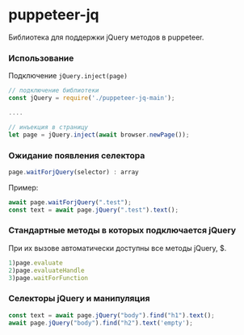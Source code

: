 # puppeteer-jq
Библиотека для поддержки jQuery методов в puppeteer.
 
 ### Использование

Подключение `jQuery.inject(page)`

```JavaScript
// подключение библиотеки
const jQuery = require('./puppeteer-jq-main');

....

// инъекция в страницу
let page = jQuery.inject(await browser.newPage());
```
 
  ### Ожидание появления селектора
 ```JavaScript
page.waitForjQuery(selector) : array

```
Пример:
 ```JavaScript
await page.waitForjQuery(".test");
const text = await page.jQuery(".test").text();
```

  ### Стандартные методы в которых подключается jQuery
При их вызове автоматически доступны все методы jQuery, $.
 ```JavaScript
1)page.evaluate
2)page.evaluateHandle
3)page.waitForFunction
```

  ### Селекторы jQuery и манипуляция 
 ```JavaScript
const text = await page.jQuery("body").find("h1").text();
await page.jQuery("body").find("h2").text('empty');
```
